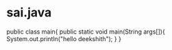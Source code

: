 # sai.java
public class main{
public static void main(String args[]){
System.out.println("hello deekshith");
}
}

